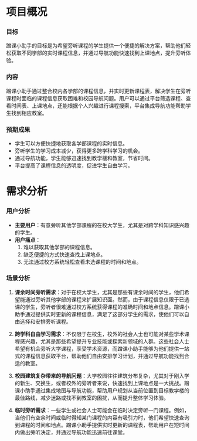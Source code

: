 # 项目概况

### 目标
蹭课小助手的目标是为希望旁听课程的学生提供一个便捷的解决方案，帮助他们轻松获取不同学部的实时课程信息，并通过导航功能快速找到上课地点，提升旁听体验。

### 内容
蹭课小助手通过整合校内各学部的课程信息，并实时更新课程表，解决学生在旁听课程时面临的课程信息获取困难和校园导航问题。用户可以通过平台筛选课程、查看时间表、上课地点，还能根据个人兴趣进行课程搜索，平台集成导航功能帮助学生找到相应教室。

### 预期成果
- 学生可以方便快捷地获取各学部课程的实时信息。
- 旁听学生的学习成本减少，获得更多跨学科学习的机会。
- 通过导航功能，学生能够迅速找到教学楼和教室，节省时间。
- 平台提高了课程信息的透明度，促进学生自由学习。

# 需求分析

### 用户分析
- **主要用户**：有意旁听其他学部课程的在校大学生，尤其是对跨学科知识感兴趣的学生。
- **用户痛点**：
  1. 难以获取其他学部的课程信息。
  2. 缺乏便捷的方式快速查找上课地点。
  3. 无法通过校方系统轻松查看未选课程的时间和地点。

### 场景分析
1. **课余时间旁听需求**：对于在校大学生，尤其是那些有课余时间的学生，他们希望能通过旁听其他学部的课程来扩展知识面。然而，由于课程信息仅限于已选课的学生，旁听者很难通过校方系统获得课程的准确时间和地点信息。蹭课小助手通过提供实时更新的课程信息，满足了这部分学生的需求，使他们可以自由选择和安排旁听课程。

2. **跨学科自由学习需求**：不仅限于在校生，校外的社会人士也可能对某些学术课程感兴趣，尤其是那些希望提升专业技能或探索新领域的人群。这些社会人士希望有机会旁听大学课程，享受学术资源，而蹭课小助手能够为他们提供一站式的课程信息获取平台，帮助他们自由安排学习计划，并通过导航功能找到合适的教室。

3. **校园建筑复杂带来的导航问题**：大学校园往往建筑分布复杂，尤其对于刚入学的新生、交换生，或者校外的旁听者来说，快速找到上课地点是一大挑战。蹭课小助手通过集成地图与导航功能，帮助用户规划从当前位置到目标教学楼的最佳路线，减少迷路或找不到教室的困扰，从而提升整体学习体验。

4. **临时旁听需求**：一些学生或社会人士可能会在临时决定旁听一门课程。例如，当他们有空余时间或临时得知某门课程的内容有吸引力时，他们希望快速查询到课程的时间和地点。蹭课小助手提供实时更新的课程表，帮助用户在短时间内做出旁听决定，并通过导航功能迅速前往课堂。